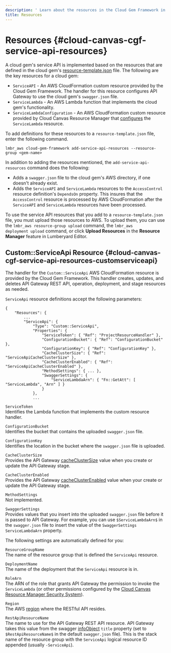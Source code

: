 ```yaml
---
description: ' Learn about the resources in the Cloud Gem Framework in &ALYlong;. '
title: Resources
---
```

# Resources {#cloud-canvas-cgf-service-api-resources}

A cloud gem's service API is implemented based on the resources that are defined in the cloud gem's [resource\-template\.json](/docs/userguide/gems/cloud-canvas/resource-definitions#cloud-canvas-resource-template) file\. The following are the key resources for a cloud gem:
+ `ServiceAPI` - An AWS CloudFormation custom resource provided by the Cloud Gem Framework\. The handler for this resource configures API Gateway to use the cloud gem's `swagger.json` file\.
+ `ServiceLambda` - An AWS Lambda function that implements the cloud gem's functionality\.
+ `ServiceLambdaConfiguration` - An AWS CloudFormation custom resource provided by Cloud Canvas Resource Manager that [configures](/docs/userguide/gems/cloud-canvas/custom-resources#cloud-canvas-custom-resources-lambda-configuration) the `ServiceLambda` resource\.

To add definitions for these resources to a `resource-template.json` file, enter the following command\.

```
lmbr_aws cloud-gem-framework add-service-api-resources --resource-group <gem-name>
```

In addition to adding the resources mentioned, the `add-service-api-resources` command does the following:
+ Adds a `swagger.json` file to the cloud gem's AWS directory, if one doesn't already exist\.
+ Adds the `ServiceAPI` and `ServiceLambda` resources to the `AccessControl` resource definition's `DependsOn` property\. This insures that the `AccessControl` resource is processed by AWS CloudFormation after the `ServiceAPI` and `ServiceLambda` resources have been processed\.

To use the service API resources that you add to a `resource-template.json` file, you must upload those resources to AWS\. To upload them, you can use the `lmbr_aws resource‑group upload` command, the `lmbr_aws deployment upload` command, or click **Upload Resources** in the **Resource Manager** feature in Lumberyard Editor\.

## Custom::ServiceApi Resource {#cloud-canvas-cgf-service-api-resources-customserviceapi}

The handler for the `Custom::ServiceApi` AWS CloudFormation resource is provided by the Cloud Gem Framework\. This handler creates, updates, and deletes API Gateway REST API, operation, deployment, and stage resources as needed\.

`ServiceApi` resource definitions accept the following parameters:

```
{
    "Resources": {
        ... 
        "ServiceApi": {
            "Type": "Custom::ServiceApi", 
            "Properties": {
                "ServiceToken": { "Ref": "ProjectResourceHandler" }, 
                "ConfigurationBucket": { "Ref": "ConfigurationBucket" }, 
                "ConfigurationKey": { "Ref": "ConfigurationKey" }, 
                "CacheClusterSize": { "Ref": "ServiceApiCacheClusterSize" }, 
                "CacheClusterEnabled": { "Ref": "ServiceApiCacheClusterEnabled" }, 
                "MethodSettings": { ... }, 
                "SwaggerSettings": {
                    "ServiceLambdaArn": { "Fn::GetAtt": [ "ServiceLambda", "Arn" ] }
                }
            },
            ...
```

`ServiceToken`  
Identifies the Lambda function that implements the custom resource handler\.

`ConfigurationBucket`  
Identifies the bucket that contains the uploaded `swagger.json` file\.

`ConfigurationKey`  
Identifies the location in the bucket where the `swagger.json` file is uploaded\.

`CacheClusterSize`  
Provides the API Gateway [cacheClusterSize](https://docs.aws.amazon.com/apigateway/api-reference/link-relation/stage-create/#cacheClusterSize) value when you create or update the API Gateway stage\.

`CacheClusterEnabled`  
Provides the API Gateway [cacheClusterEnabled](https://docs.aws.amazon.com/apigateway/api-reference/link-relation/stage-create/#cacheClusterEnabled) value when your create or update the API Gateway stage\.

`MethodSettings`  
Not implemented\.

`SwaggerSettings`  
Provides values that you insert into the uploaded `swagger.json` file before it is passed to API Gateway\. For example, you can use `$ServiceLambdaArn$` in the `swagger.json` file to insert the value of the `SwaggerSettings` `ServiceLambdaArn` property\. 

The following settings are automatically defined for you:

`ResourceGroupName`  
The name of the resource group that is defined the `ServiceApi` resource\.

`DeploymentName`  
The name of the deployment that the `ServiceApi` resource is in\.

`RoleArn`  
The ARN of the role that grants API Gateway the permission to invoke the `ServiceLambda` \(or other permissions configured by the [Cloud Canvas Resource Manager Security System](/docs/userguide/gems/cloud-canvas/rm-security.md)\)\.

`Region`  
The AWS [region](https://docs.aws.amazon.com/AmazonRDS/latest/UserGuide/Concepts.RegionsAndAvailabilityZones.html) where the RESTful API resides\.

`RestApiResourceName`  
The name to use for the API Gateway REST API resource\. API Gateway takes this value from the swagger [infoObject](http://swagger.io/specification/#infoObject) `title` property \(set to `$RestApiResourceName$` in the default `swagger.json` file\)\. This is the stack name of the resource group with the `ServiceApi` logical resource ID appended \(usually `-ServiceApi`\)\.